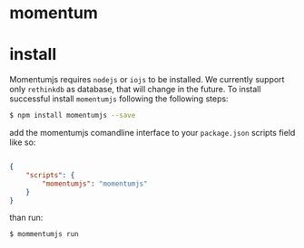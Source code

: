 # momentum





# install

Momentumjs requires `nodejs` or `iojs` to be installed. We currently support only `rethinkdb` as database, that will change in the future. To install successful install `momentumjs` following the following steps:

```bash
$ npm install momentumjs --save
```

add the momentumjs comandline interface to your `package.json` scripts field like so:

```json

{
	"scripts": {
    	"momentumjs": "momentumjs"
  	}
}

```

than run:

```bash
$ mommentumjs run
```



